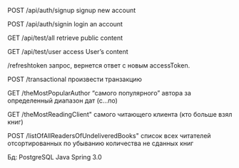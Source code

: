 POST	/api/auth/signup	signup new account

POST	/api/auth/signin	login an account

GET	/api/test/all	retrieve public content

GET	/api/test/user	access User’s content

/refreshtoken запрос, вернется ответ с новым accessToken.


POST /transactional произвести транзакцию

GET /theMostPopularAuthor  “самого популярного” автора за определенный диапазон дат (с…по)

GET /theMostReadingClient" самого читающего клиента (кто больше взял книг)

POST /listOfAllReadersOfUndeliveredBooks" список всех читателей отсортированных по убыванию количества не сданных книг


Бд: PostgreSQL
Java Spring 3.0
